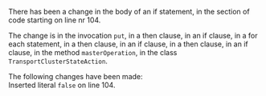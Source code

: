 There has been a change in the body of an if statement, in the section of code starting on line nr 104.
  
The change is in the invocation ```put```, in a then clause, in an if clause, in a for each statement, in a then clause, in an if clause, in a then clause, in an if clause, in the method ```masterOperation```, in the class ```TransportClusterStateAction```.
  
The following changes have been made:  
Inserted literal ```false``` on line 104.  
